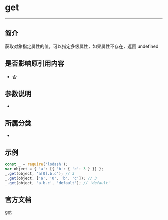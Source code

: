 # get

---

## 简介

获取对象指定属性的值，可以指定多级属性，如果属性不存在，返回 undefined

## 是否影响原引用内容

- 否

## 参数说明

- 

## 所属分类

- 

## 示例

```javascript
const _ = require('lodash');
var object = { 'a': [{ 'b': { 'c': 3 } }] };
_.get(object, 'a[0].b.c'); // 3
_.get(object, ['a', '0', 'b', 'c']); // 3
_.get(object, 'a.b.c', 'default'); // 'default'
```

## 官方文档

[get](https://lodash.com/docs/4.17.15#get)